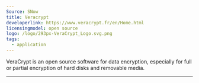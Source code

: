 ```yaml
---
Source: SNow
title: Veracrypt
developerlink: https://www.veracrypt.fr/en/Home.html
licensingmodel: open source
logo: /logo/293px-VeraCrypt_Logo.svg.png
tags:
  - application
---
```


VeraCrypt is an open source software for data encryption, especially for full or partial encryption of hard disks and removable media.

---
